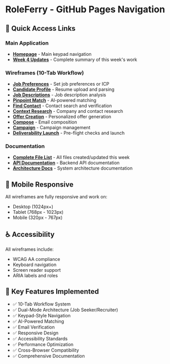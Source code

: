 # RoleFerry - GitHub Pages Navigation

## 🚀 Quick Access Links

### Main Application
- **[Homepage](index.html)** - Main keypad navigation
- **[Week 4 Updates](WEEK_4_UPDATES.html)** - Complete summary of this week's work

### Wireframes (10-Tab Workflow)
- **[Job Preferences](wireframes/job-preferences.html)** - Set job preferences or ICP
- **[Candidate Profile](wireframes/candidate-profile.html)** - Resume upload and parsing
- **[Job Descriptions](wireframes/job-descriptions.html)** - Job description analysis
- **[Pinpoint Match](wireframes/pinpoint-match.html)** - AI-powered matching
- **[Find Contact](wireframes/find-contact.html)** - Contact search and verification
- **[Context Research](wireframes/context-research.html)** - Company and contact research
- **[Offer Creation](wireframes/offer-creation.html)** - Personalized offer generation
- **[Compose](wireframes/compose.html)** - Email composition
- **[Campaign](wireframes/campaign.html)** - Campaign management
- **[Deliverability Launch](wireframes/deliverability-launch.html)** - Pre-flight checks and launch

### Documentation
- **[Complete File List](WEEK_4_FILE_LIST.md)** - All files created/updated this week
- **[API Documentation](../backend/)** - Backend API documentation
- **[Architecture Docs](03-architecture/)** - System architecture documentation

## 📱 Mobile Responsive
All wireframes are fully responsive and work on:
- Desktop (1024px+)
- Tablet (768px - 1023px)
- Mobile (320px - 767px)

## ♿ Accessibility
All wireframes include:
- WCAG AA compliance
- Keyboard navigation
- Screen reader support
- ARIA labels and roles

## 🎯 Key Features Implemented
- ✅ 10-Tab Workflow System
- ✅ Dual-Mode Architecture (Job Seeker/Recruiter)
- ✅ Keypad-Style Navigation
- ✅ AI-Powered Matching
- ✅ Email Verification
- ✅ Responsive Design
- ✅ Accessibility Standards
- ✅ Performance Optimization
- ✅ Cross-Browser Compatibility
- ✅ Comprehensive Documentation
